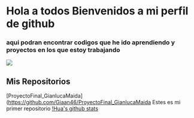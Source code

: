 # Hola a todos Bienvenidos a mi perfil de github 

### aqui podran encontrar codigos que he ido aprendiendo y proyectos en los que estoy trabajando 

![](https://i.blogs.es/239e03/photo-1624953587687-daf255b6b80a/1366_2000.jpeg)


## Mis Repositorios 
[ProyectoFinal_GianlucaMaida](https://github.com/Giaan46/ProyectoFinal_GianlucaMaida Estes es mi primer repositorio
[!Hua's github stats](https://github-readme-stats.vercel.app/api??username=Giaan46&show_icons=true&theme=dark)

